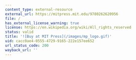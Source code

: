 ```yaml
---
content_type: external-resource
external_url: https://mitpress.mit.edu/9780262620956
file: /
has_external_license_warning: true
license: https://en.wikipedia.org/wiki/All_rights_reserved
status: valid
title: '![Buy at MIT Press](/images/mp_logo.gif)'
uid: cacc0ae4-0555-4729-9165-222e157ee652
url_status_code: 200
wayback_url: ''
---
```

